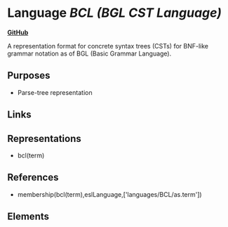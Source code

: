 # Language _BCL (BGL CST Language)_
**[GitHub](https://github.com/softlang/yas/blob/master/languages/BCL)**

A representation format for concrete syntax trees (CSTs) for BNF-like grammar notation as of BGL (Basic Grammar Language).

## Purposes
* Parse-tree representation

## Links

## Representations
* bcl(term)

## References
* membership(bcl(term),eslLanguage,['languages/BCL/as.term'])

## Elements
